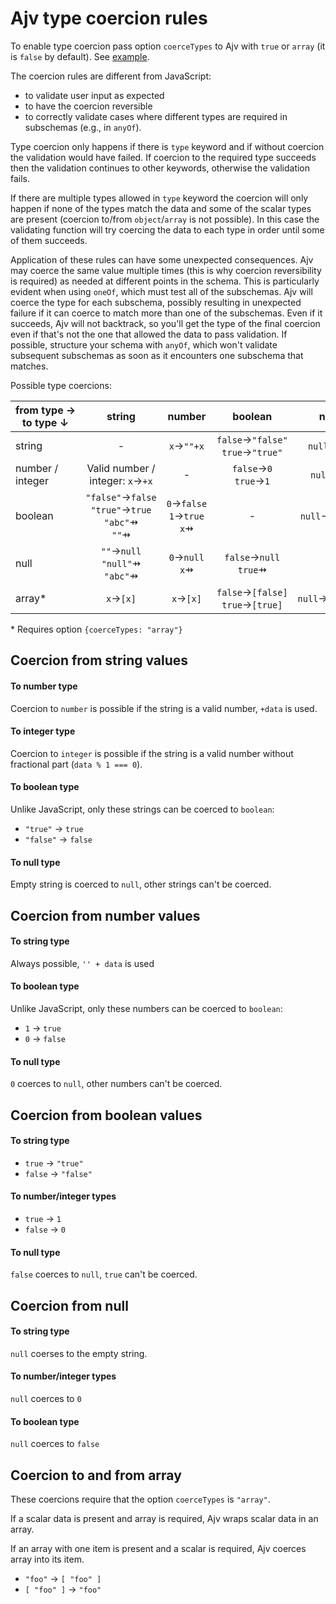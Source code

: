 # Ajv type coercion rules

To enable type coercion pass option `coerceTypes` to Ajv with `true` or `array` (it is `false` by default). See [example](../README.md#coercing-data-types).

The coercion rules are different from JavaScript:

- to validate user input as expected
- to have the coercion reversible
- to correctly validate cases where different types are required in subschemas (e.g., in `anyOf`).

Type coercion only happens if there is `type` keyword and if without coercion the validation would have failed. If coercion to the required type succeeds then the validation continues to other keywords, otherwise the validation fails.

If there are multiple types allowed in `type` keyword the coercion will only happen if none of the types match the data and some of the scalar types are present (coercion to/from `object`/`array` is not possible). In this case the validating function will try coercing the data to each type in order until some of them succeeds.

Application of these rules can have some unexpected consequences. Ajv may coerce the same value multiple times (this is why coercion reversibility is required) as needed at different points in the schema. This is particularly evident when using `oneOf`, which must test all of the subschemas. Ajv will coerce the type for each subschema, possibly resulting in unexpected failure if it can coerce to match more than one of the subschemas. Even if it succeeds, Ajv will not backtrack, so you'll get the type of the final coercion even if that's not the one that allowed the data to pass validation. If possible, structure your schema with `anyOf`, which won't validate subsequent subschemas as soon as it encounters one subschema that matches.

Possible type coercions:

| from&nbsp;type&nbsp;&rarr;<br>to&nbsp;type&nbsp;&darr; |                                     string                                      |                      number                       |                    boolean                     |         null         |                    array\*                     |
| ------------------------------------------------------ | :-----------------------------------------------------------------------------: | :-----------------------------------------------: | :--------------------------------------------: | :------------------: | :--------------------------------------------: |
| string                                                 |                                        -                                        |                  `x`&rarr;`""+x`                  | `false`&rarr;`"false"`<br>`true`&rarr;`"true"` |   `null`&rarr;`""`   |                 `[x]`&rarr;`x`                 |
| number /<br>integer                                    |                  Valid number /<br>integer: `x`&rarr;`+x`<br>                   |                         -                         |      `false`&rarr;`0`<br>`true`&rarr;`1`       |   `null`&rarr;`0`    |                 `[x]`&rarr;`x`                 |
| boolean                                                | `"false"`&rarr;`false`<br>`"true"`&rarr;`true`<br>`"abc"`&#8696;<br>`""`&#8696; | `0`&rarr;`false`<br>`1`&rarr;`true`<br>`x`&#8696; |                       -                        | `null`&rarr;`false`  | `[false]`&rarr;`false`<br>`[true]`&rarr;`true` |
| null                                                   |              `""`&rarr;`null`<br>`"null"`&#8696;<br>`"abc"`&#8696;              |           `0`&rarr;`null`<br>`x`&#8696;           |      `false`&rarr;`null`<br>`true`&#8696;      |          -           |              `[null]`&rarr;`null`              |
| array\*                                                |                                 `x`&rarr;`[x]`                                  |                  `x`&rarr;`[x]`                   | `false`&rarr;`[false]`<br>`true`&rarr;`[true]` | `null`&rarr;`[null]` |                       -                        |

\* Requires option `{coerceTypes: "array"}`

## Coercion from string values

#### To number type

Coercion to `number` is possible if the string is a valid number, `+data` is used.

#### To integer type

Coercion to `integer` is possible if the string is a valid number without fractional part (`data % 1 === 0`).

#### To boolean type

Unlike JavaScript, only these strings can be coerced to `boolean`:

- `"true"` -> `true`
- `"false"` -> `false`

#### To null type

Empty string is coerced to `null`, other strings can't be coerced.

## Coercion from number values

#### To string type

Always possible, `'' + data` is used

#### To boolean type

Unlike JavaScript, only these numbers can be coerced to `boolean`:

- `1` -> `true`
- `0` -> `false`

#### To null type

`0` coerces to `null`, other numbers can't be coerced.

## Coercion from boolean values

#### To string type

- `true` -> `"true"`
- `false` -> `"false"`

#### To number/integer types

- `true` -> `1`
- `false` -> `0`

#### To null type

`false` coerces to `null`, `true` can't be coerced.

## Coercion from null

#### To string type

`null` coerses to the empty string.

#### To number/integer types

`null` coerces to `0`

#### To boolean type

`null` coerces to `false`

## Coercion to and from array

These coercions require that the option `coerceTypes` is `"array"`.

If a scalar data is present and array is required, Ajv wraps scalar data in an array.

If an array with one item is present and a scalar is required, Ajv coerces array into its item.

- `"foo"` -> `[ "foo" ]`
- `[ "foo" ]` -> `"foo"`
